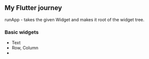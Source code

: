 ## My Flutter journey

runApp - takes the given Widget and makes it root of the widget tree.

### Basic widgets
 - Text
 -  Row, Column
 -